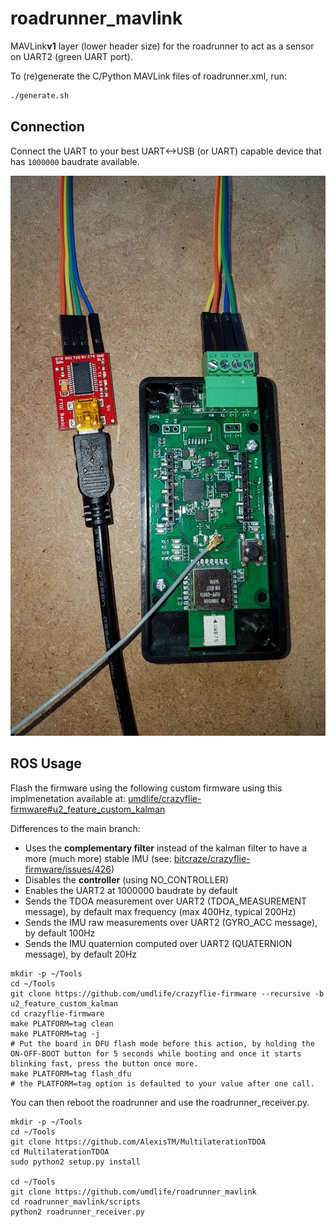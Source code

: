 # roadrunner_mavlink

MAVLink**v1** layer (lower header size) for the roadrunner to act as a sensor on UART2 (green UART port).

To (re)generate the C/Python MAVLink files of roadrunner.xml, run:

```bash
./generate.sh
```

## Connection

Connect the UART to your best UART<->USB (or UART) capable device that has `1000000` baudrate available.

![connection_diagram](docs/Roadrunner_connection_to_UART2_USB.jpg)

## ROS Usage

Flash the firmware using the following custom firmware using this implmenetation available at: [umdlife/crazyflie-firmware#u2_feature_custom_kalman](https://github.com/umdlife/crazyflie-firmware/tree/u2_feature_custom_kalman)

Differences to the main branch:
* Uses the **complementary filter** instead of the kalman filter to have a more (much more) stable IMU (see: [bitcraze/crazyflie-firmware/issues/426](https://github.com/bitcraze/crazyflie-firmware/issues/426))
* Disables the **controller** (using NO_CONTROLLER)
* Enables the UART2 at 1000000 baudrate by default
* Sends the TDOA measurement over UART2 (TDOA_MEASUREMENT message), by default max frequency (max 400Hz, typical 200Hz)
* Sends the IMU raw measurements over UART2 (GYRO_ACC message), by default 100Hz
* Sends the IMU quaternion computed over UART2 (QUATERNION message), by default 20Hz

```
mkdir -p ~/Tools
cd ~/Tools
git clone https://github.com/umdlife/crazyflie-firmware --recursive -b u2_feature_custom_kalman
cd crazyflie-firmware
make PLATFORM=tag clean
make PLATFORM=tag -j
# Put the board in DFU flash mode before this action, by holding the ON-OFF-BOOT button for 5 seconds while booting and once it starts blinking fast, press the button once more. 
make PLATFORM=tag flash_dfu
# the PLATFORM=tag option is defaulted to your value after one call.
```

You can then reboot the roadrunner and use the roadrunner_receiver.py.

```
mkdir -p ~/Tools
cd ~/Tools
git clone https://github.com/AlexisTM/MultilaterationTDOA
cd MultilaterationTDOA
sudo python2 setup.py install

cd ~/Tools
git clone https://github.com/umdlife/roadrunner_mavlink
cd roadrunner_mavlink/scripts
python2 roadrunner_receiver.py
```
